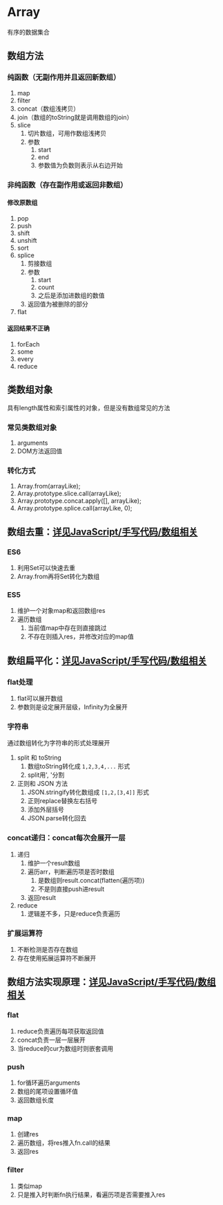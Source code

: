 # Array

有序的数据集合

## 数组方法

### 纯函数（无副作用并且返回新数组）

1. map
2. filter
3. concat（数组浅拷贝）
4. join（数组的toString就是调用数组的join）
5. slice
   1. 切片数组，可用作数组浅拷贝
   2. 参数
      1. start
      2. end
      3. 参数值为负数则表示从右边开始

### 非纯函数（存在副作用或返回非数组）

#### 修改原数组

1. pop
2. push
3. shift
4. unshift
5. sort
6. splice
   1. 剪接数组
   2. 参数
      1. start
      2. count
      3. 之后是添加进数组的数值
   3. 返回值为被删除的部分
7. flat

#### 返回结果不正确

1. forEach
2. some
3. every
4. reduce

## 类数组对象

具有length属性和索引属性的对象，但是没有数组常见的方法

### 常见类数组对象

1. arguments
2. DOM方法返回值

### 转化方式

1. Array.from(arrayLike);
2. Array.prototype.slice.call(arrayLike);
3. Array.prototype.concat.apply([], arrayLike);
4. Array.prototype.splice.call(arrayLike, 0);

## 数组去重：[详见JavaScript/手写代码/数组相关](../08-代码手写/02-数组相关.md)

### ES6

1. 利用Set可以快速去重
2. Array.from再将Set转化为数组

### ES5

1. 维护一个对象map和返回数组res
2. 遍历数组
   1. 当前值map中存在则直接跳过
   2. 不存在则插入res，并修改对应的map值

## 数组扁平化：[详见JavaScript/手写代码/数组相关](../08-代码手写/02-数组相关.md)

### flat处理

1. flat可以展开数组
2. 参数则是设定展开层级，Infinity为全展开

### 字符串

通过数组转化为字符串的形式处理展开

1. split 和 toString
   1. 数组toString转化成 `1,2,3,4,...` 形式
   2. split用', '分割
2. 正则和 JSON 方法
   1. JSON.stringify转化数组成 `[1,2,[3,4]]` 形式
   2. 正则replace替换左右括号
   3. 添加外层括号
   4. JSON.parse转化回去

### concat递归：concat每次会展开一层

1. 递归
   1. 维护一个result数组
   2. 遍历arr，判断遍历项是否时数组
      1. 是数组则result.concat(flatten(遍历项))
      2. 不是则直接push进result
   3. 返回result
2. reduce
   1. 逻辑差不多，只是reduce负责遍历

### 扩展运算符

1. 不断检测是否存在数组
2. 存在使用拓展运算符不断展开

## 数组方法实现原理：[详见JavaScript/手写代码/数组相关](../08-代码手写/02-数组相关.md)

### flat

1. reduce负责遍历每项获取返回值
2. concat负责一层一层展开
3. 当reduce的cur为数组时则嵌套调用

### push

1. for循环遍历arguments
2. 数组的尾项设置循环值
3. 返回数组长度

### map

1. 创建res
2. 遍历数组，将res推入fn.call的结果
3. 返回res

### filter

1. 类似map
2. 只是推入时判断fn执行结果，看遍历项是否需要推入res
